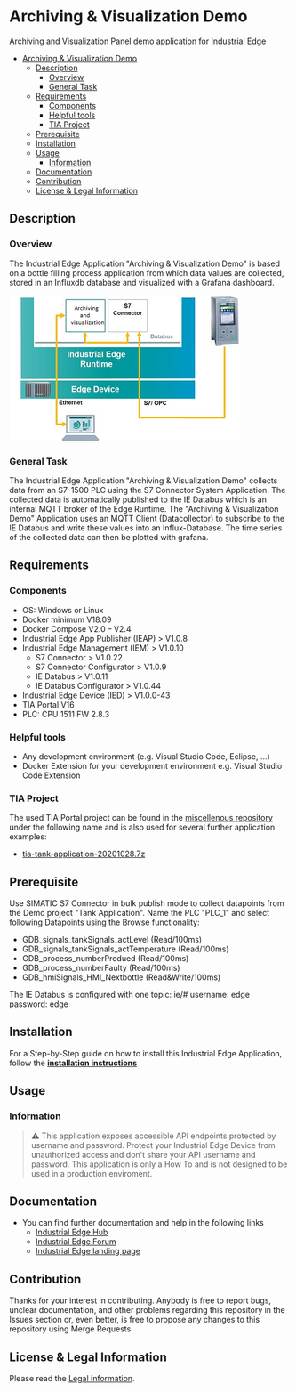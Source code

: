 # Archiving & Visualization Demo

Archiving and Visualization Panel demo application for Industrial Edge

- [Archiving & Visualization Demo](#archiving--visualization-demo)
  - [Description](#description)
    - [Overview](#overview)
    - [General Task](#general-task)
  - [Requirements](#requirements)
    - [Components](#components)
    - [Helpful tools](#helpful-tools)
    - [TIA Project](#tia-project)
  - [Prerequisite](#prerequisite)
  - [Installation](#installation)
  - [Usage](#usage)
    - [Information](#information)
  - [Documentation](#documentation)
  - [Contribution](#contribution)
  - [License & Legal Information](#license--legal-information)

## Description

### Overview

The Industrial Edge Application "Archiving & Visualization Demo" is based on a bottle filling process application from which data values are collected, stored in an Influxdb database and visualized with a Grafana dashboard.

![overview](docs/graphics/overview.png)

### General Task

The Industrial Edge Application "Archiving & Visualization Demo" collects data from an S7-1500 PLC using the S7 Connector System Application. The collected data is automatically published to the IE Databus which is an internal MQTT broker of the Edge Runtime. The "Archiving & Visualization Demo" Application uses an MQTT Client (Datacollector) to subscribe to the IE Databus and write these values into an Influx-Database. The time series of the collected data can then be plotted with grafana.

## Requirements

### Components

- OS: Windows or Linux
- Docker minimum V18.09
- Docker Compose V2.0 – V2.4
- Industrial Edge App Publisher (IEAP) > V1.0.8
- Industrial Edge Management (IEM) > V1.0.10
  - S7 Connector > V1.0.22
  - S7 Connector Configurator > V1.0.9
  - IE Databus > V1.0.11
  - IE Databus Configurator > V1.0.44
- Industrial Edge Device (IED) > V1.0.0-43
- TIA Portal V16
- PLC: CPU 1511 FW 2.8.3

### Helpful tools

- Any development environment (e.g. Visual Studio Code, Eclipse, …)
- Docker Extension for your development environment e.g. Visual Studio Code Extension

### TIA Project

The used TIA Portal project can be found in the [miscellenous repository](https://github.com/industrial-edge/miscellenous) under the following name and is also used for several further application examples:

- [tia-tank-application-20201028.7z](https://github.com/industrial-edge/miscellenous/blob/main/tia-tank-application-20201028.7z)

## Prerequisite

Use SIMATIC S7 Connector in bulk publish mode to collect datapoints from the Demo project "Tank Application". Name the PLC "PLC_1" and select following Datapoints using the Browse functionality:
- GDB_signals_tankSignals_actLevel (Read/100ms)
- GDB_signals_tankSignals_actTemperature (Read/100ms)
- GDB_process_numberProdued (Read/100ms)
- GDB_process_numberFaulty (Read/100ms)
- GDB_hmiSignals_HMI_Nextbottle (Read&Write/100ms)

The IE Databus is configured with one topic:
ie/#
username: edge
password: edge

## Installation

For a Step-by-Step guide on how to install this Industrial Edge Application, follow the **[installation instructions](docs/installation.md)**

## Usage

### Information

> :warning: This application exposes accessible API endpoints protected by username and password. Protect your Industrial Edge Device from unauthorized access and don't share your API username and password. This application is only a How To and is not designed to be used in a production enviroment.

## Documentation

- You can find further documentation and help in the following links
  - [Industrial Edge Hub](https://iehub.eu1.edge.siemens.cloud/#/documentation)
  - [Industrial Edge Forum](https://www.siemens.com/industrial-edge-forum)
  - [Industrial Edge landing page](https://new.siemens.com/global/en/products/automation/topic-areas/industrial-edge/simatic-edge.html)
  
## Contribution

Thanks for your interest in contributing. Anybody is free to report bugs, unclear documentation, and other problems regarding this repository in the Issues section or, even better, is free to propose any changes to this repository using Merge Requests.

## License & Legal Information

Please read the [Legal information](LICENSE.md).
